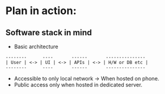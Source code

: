# Plan in action:
## Software stack in mind
* Basic architecture 
```
--------      ----       ------       ---------------
| User | <-> | UI | <-> | APIs | <-> | H/W or DB etc |
--------      ----       ------       ---------------
```
* Accessible to only local network -> When hosted on phone.
* Public access only when hosted in dedicated server.
